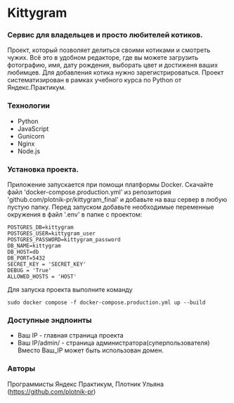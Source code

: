# Kittygram

### Сервис для владельцев и просто любителей котиков.

Проект, который позволяет делиться своими котиками и смотреть чужих.
Всё это в удобном редакторе, где вы можете загрузить фотографию, имя, дату рождения, выборать цвет и достиженя ваших любимцев.
Для добавления котика нужно зарегистрироваться. 
Проект систематизирован в рамках учебного курса по Python от Яндекс.Практикум.


### Технологии

- Python
- JavaScript
- Gunicorn
- Nginx
- Node.js


### Установка проекта.

Приложение запускается при помощи платформы Docker.
Скачайте файл 'docker-compose.production.yml' из репозитория 'github.com/plotnik-pr/kittygram_final' и добавьте на ваш сервер в любую пустую папку.
Перед запуском добавьте необходимые переменные окружения в файл '.env' в папке с проектом:
```
POSTGRES_DB=kittygram
POSTGRES_USER=kittygram_user
POSTGRES_PASSWORD=kittygram_password
DB_NAME=kittygram
DB_HOST=db
DB_PORT=5432
SECRET_KEY = 'SECRET_KEY'
DEBUG = 'True'
ALLOWED_HOSTS = 'HOST'
```
Для запуска проекта выполните команду 
```
sudo docker compose -f docker-compose.production.yml up --build 
```

### Доступные эндпоинты

- Ваш IP - главная страница проекта
- Ваш IP/admin/ - страница администратора(суперпользователя)
Вместо Ваш_IP может быть использован домен.


### Авторы

Программисты Яндекс Практикум, Плотник Ульяна (https://github.com/plotnik-pr)